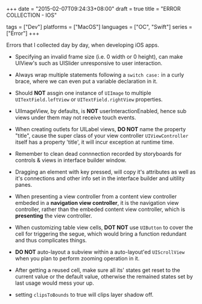 +++
date = "2015-02-07T09:24:33+08:00"
draft = true
title = "ERROR COLLECTION - IOS"

tags      = ["Dev"]
platforms = ["MacOS"]
languages = ["OC", "Swift"]
series    = ["Error"]
+++

Errors that I collected day by day, when developing iOS apps.
<!--more-->

* Specifying an invalid frame size (i.e. 0 width or 0 height), can make
  UIView's such as UISlider unresponsive to user interaction.

* Always wrap multiple statements following a `switch case:` in a curly brace,
  where we can even put a variable declaration in it.

* Should __NOT__ assgin one instance of `UIImage` to multiple
  `UITextField.leftView` or `UITextField.rightView` properties.

* UIImageView, by defaults, is __NOT__ userInteractionEnabled, hence sub views
  under them may not receive touch events.

* When creating outlets for UILabel views, __DO NOT__ name the property
  "title", cause the super class of your view controller `UIViewController`
  itself has a property 'title', it will incur exception at runtime time.

* Remember to clean dead connnection recorded by storyboards for controls &
  views in interface builder window.

* Dragging an element with <Atl> key pressed, will copy it's attributes as well as
  it's connections and other info set in the interface builder and uitility
  panes.

* When presenting a view controller from a content view controller embeded in a
  __navigation view controller__, it is the navigation view controller, rather
  than the embeded content view controller, which is __presenting__ the view
  controller.

* When customizing table view cells, __DOT NOT__ use `UIButton` to cover the cell for
  triggering the segue, which would bring a function redundant and thus
  complicates things.

* __DO NOT__ auto-layout a subview within a auto-layout'ed `UIScrollView` when
  you plan to perform zooming operation in it.


* After getting a reused cell, make sure all its' states get reset to the current
  value or the default value, otherwise the remained states set by last usage
  would mess your up.

* setting `clipsToBounds` to true will clips layer shadow off.
